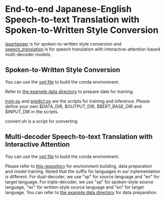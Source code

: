 # End-to-end Japanese-English Speech-to-text Translation with Spoken-to-Written Style Conversion

[lasertagger](lasertagger) is for spoken-to-written style conversion and [speech_translation](speech_translation) is for speech translation with interactive-attention-based multi-decoder models.

## Spoken-to-Written Style Conversion

You can use the [yml file](lasertagger/exp/lasertagger.yml) to build the conda environment.

Refer to [the example data directory](lasertagger/data_conv) to prepare data for training.

[train.py](lasertagger/exp/train.py) and [predict.py](lasertagger/exp/predict.py) are the scripts for training and inference.
Please define your own $DATA_DIR, $OUTPUT_DIR, $BERT_BASE_DIR and $INPUT_DIR in the scripts.

convert.sh is a script for converting

## Multi-decoder Speech-to-text Translation with Interactive Attention

You can use the [yml file](speech-translation/joint_asr_st.yml) to build the conda environment.

Please refer to [this repository](https://github.com/formiel/speech-translation) for environment building, data preparation and model training.
Noted that the suffix for languages in our inplementation is different. For dual-decoder, we use "sp" for source language and "en" for target language. For triple-decoder, we use "sp" for spoken-style source language, "wr" for written-style source language and "en" for target language. 
You can refer to [the example data directory](speech-translation/data_st) for data preparation.
